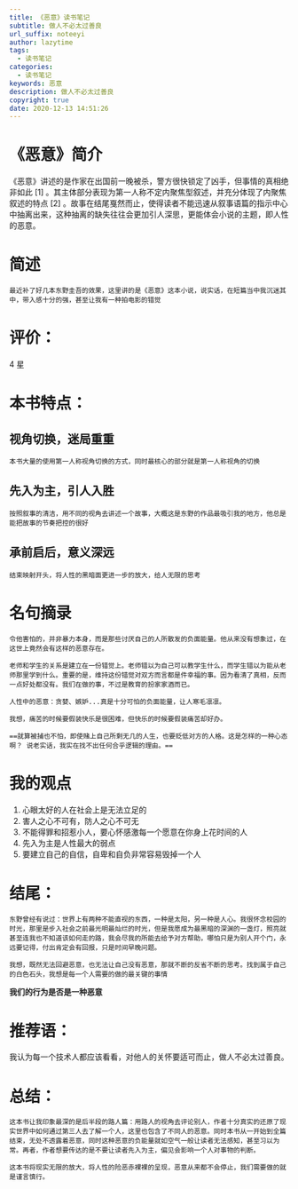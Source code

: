 ```yaml
---
title: 《恶意》读书笔记
subtitle: 做人不必太过善良
url_suffix: noteeyi
author: lazytime
tags:
  - 读书笔记
categories:
  - 读书笔记
keywords: 恶意
description: 做人不必太过善良
copyright: true
date: 2020-12-13 14:51:26
---
```


# 《恶意》简介

《恶意》讲述的是作家在出国前一晚被杀，警方很快锁定了凶手，但事情的真相绝非如此 [1] 。其主体部分表现为第一人称不定内聚焦型叙述，并充分体现了内聚焦叙述的特点 [2] 。故事在结尾戛然而止，使得读者不能迅速从叙事语篇的指示中心中抽离出来，这种抽离的缺失往往会更加引人深思，更能体会小说的主题，即人性的恶意。

<!-- more -->

# 简述

	最近补了好几本东野圭吾的效果，这里讲的是《恶意》这本小说，说实话，在短篇当中我沉迷其中，带入感十分的强，甚至让我有一种拍电影的错觉

# 评价：

4 星



# 本书特点：

## 视角切换，迷局重重

	本书大量的使用第一人称视角切换的方式，同时最核心的部分就是第一人称视角的切换

## 先入为主，引人入胜

	按照叙事的清洁，用不同的视角去讲述一个故事，大概这是东野的作品最吸引我的地方，他总是能把故事的节奏把控的很好

## 承前启后，意义深远

	结束映射开头，将人性的黑暗面更进一步的放大，给人无限的思考

# 名句摘录

	令他害怕的，并非暴力本身，而是那些讨厌自己的人所散发的负面能量。他从来没有想象过，在这世上竟然会有这样的恶意存在。
	
	老师和学生的关系是建立在一份错觉上。老师错以为自己可以教学生什么，而学生错以为能从老师那里学到什么。重要的是，维持这份错觉对双方而言都是件幸福的事。因为看清了真相，反而一点好处都没有。我们在做的事，不过是教育的扮家家酒而已。
	
	人性中的恶意：贪婪、嫉妒...真是十分可怕的负面能量，让人寒毛凛凛。
	
	我想，痛苦的时候要假装快乐是很困难，但快乐的时候要假装痛苦却好办。
	
	==就算被捕也不怕，即使赌上自己所剩无几的人生，也要贬低对方的人格。这是怎样的一种心态啊？ 说老实话，我实在找不出任何合乎逻辑的理由。==

# 我的观点

1. 心眼太好的人在社会上是无法立足的
2. 害人之心不可有，防人之心不可无
3. 不能得罪和招惹小人，要心怀感激每一个愿意在你身上花时间的人
4. 先入为主是人性最大的弱点
5. 要建立自己的自信，自卑和自负非常容易毁掉一个人

# 结尾：

	东野曾经有说过：世界上有两种不能直视的东西，一种是太阳，另一种是人心。我很怀念校园的时光，那里是步入社会之前最光明最灿烂的时光，但是我愿成为最黑暗的深渊的一盏灯，照亮就甚至连我也不知道该如何走的路，我会尽我的所能去给予对方帮助，哪怕只是为别人开个门，永远要记得，付出肯定会有回报，只是时间早晚问题。
	
	我想，既然无法回避恶意，也无法让自己没有恶意，那就不断的反省不断的思考。找到属于自己的白色石头，我想是每一个人需要的做的最关键的事情

**我们的行为是否是一种恶意**

# 推荐语：

我认为每一个技术人都应该看看，对他人的关怀要适可而止，做人不必太过善良。

# 总结：

	这本书让我印象最深的是后半段的路人篇：用路人的视角去评论别人，作者十分真实的还原了现实世界中如何通过第三人去了解一个人，这里也包含了不同人的恶意。同时本书从一开始到全篇结束，无处不透露着恶意，同时这种恶意的负能量就如空气一般让读者无法感知，甚至习以为常。再者，作者想要传达的是不要让读者先入为主，偏见会影响一个人对事物的判断。
	
	这本书将现实无限的放大，将人性的险恶赤裸裸的呈现，恶意从来都不会停止，我们需要做的就是谨言慎行。